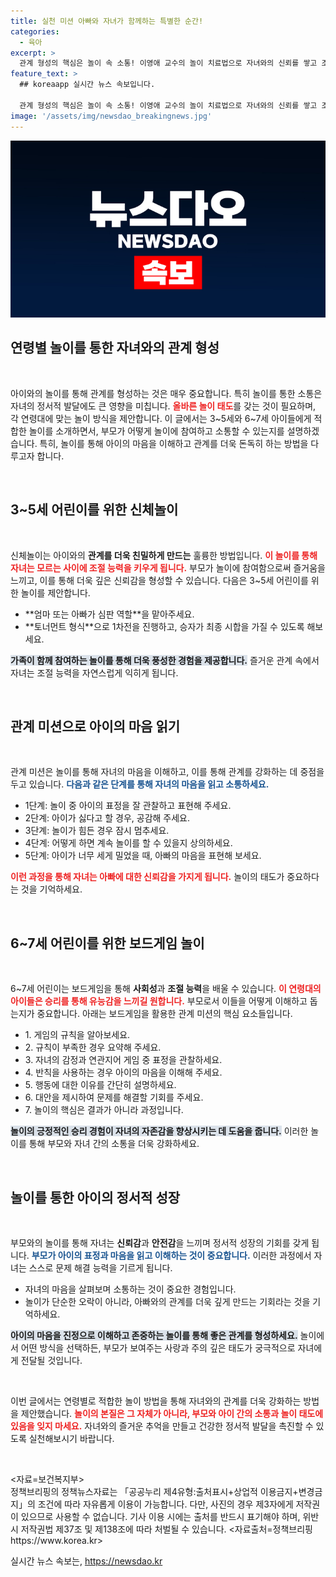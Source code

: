 ```yaml
---
title: 실천 미션 아빠와 자녀가 함께하는 특별한 순간!
categories:
  - 육아
excerpt: >
  관계 형성의 핵심은 놀이 속 소통! 이영애 교수의 놀이 치료법으로 자녀와의 신뢰를 쌓고 조절 능력을 기르는 방법을 알아보세요. 놀이가 아닌 놀이 태도가 중요합니다!
feature_text: >
  ## koreaapp 실시간 뉴스 속보입니다.

  관계 형성의 핵심은 놀이 속 소통! 이영애 교수의 놀이 치료법으로 자녀와의 신뢰를 쌓고 조절 능력을 기르는 방법을 알아보세요. 놀이가 아닌 놀이 태도가 중요합니다!
image: '/assets/img/newsdao_breakingnews.jpg'
---
```


<p><img src="/assets/img/newsdao_breakingnews.jpg" alt="koreaapp 속보" /></p>

<h2 data-ke-size="size26">연령별 놀이를 통한 자녀와의 관계 형성</h2>

<p data-ke-size="size16">&nbsp;</p>

<p>아이와의 놀이를 통해 관계를 형성하는 것은 매우 중요합니다. 특히 놀이를 통한 소통은 자녀의 정서적 발달에도 큰 영향을 미칩니다. <b><span style="color: #ee2323;">올바른 놀이 태도</span></b>를 갖는 것이 필요하며, 각 연령대에 맞는 놀이 방식을 제안합니다. 이 글에서는 3~5세와 6~7세 아이들에게 적합한 놀이를 소개하면서, 부모가 어떻게 놀이에 참여하고 소통할 수 있는지를 설명하겠습니다. 특히, 놀이를 통해 아이의 마음을 이해하고 관계를 더욱 돈독히 하는 방법을 다루고자 합니다.</p>

<p data-ke-size="size16">&nbsp;</p>

<h2 data-ke-size="size26">3~5세 어린이를 위한 신체놀이</h2>

<p data-ke-size="size16">&nbsp;</p>

<p>신체놀이는 아이와의 <strong>관계를 더욱 친밀하게 만드는</strong> 훌륭한 방법입니다. <b><span style="color: #ee2323;">이 놀이를 통해 자녀는 모르는 사이에 조절 능력을 키우게 됩니다.</span></b> 부모가 놀이에 참여함으로써 즐거움을 느끼고, 이를 통해 더욱 깊은 신뢰감을 형성할 수 있습니다. 다음은 3~5세 어린이를 위한 놀이를 제안합니다.</p>

<ul>
  <li>**엄마 또는 아빠가 심판 역할**을 맡아주세요.</li>
  <li>**토너먼트 형식**으로 1차전을 진행하고, 승자가 최종 시합을 가질 수 있도록 해보세요.</li>
</ul>

<p><b><span style="background-color: #21538527;">가족이 함께 참여하는 놀이를 통해 더욱 풍성한 경험을 제공합니다.</span></b> 즐거운 관계 속에서 자녀는 조절 능력을 자연스럽게 익히게 됩니다.</p>

<p data-ke-size="size16">&nbsp;</p>

<h2 data-ke-size="size26">관계 미션으로 아이의 마음 읽기</h2>

<p data-ke-size="size16">&nbsp;</p>

<p>관계 미션은 놀이를 통해 자녀의 마음을 이해하고, 이를 통해 관계를 강화하는 데 중점을 두고 있습니다. <b><span style="color: #1a5490;">다음과 같은 단계를 통해 자녀의 마음을 읽고 소통하세요.</span></b></p>

<ul>
  <li>1단계: 놀이 중 아이의 표정을 잘 관찰하고 표현해 주세요.</li>
  <li>2단계: 아이가 싫다고 할 경우, 공감해 주세요.</li>
  <li>3단계: 놀이가 힘든 경우 잠시 멈추세요.</li>
  <li>4단계: 어떻게 하면 계속 놀이를 할 수 있을지 상의하세요.</li> 
  <li>5단계: 아이가 너무 세게 밀었을 때, 아빠의 마음을 표현해 보세요.</li>
</ul>

<p><b><span style="color: #ee2323;">이런 과정을 통해 자녀는 아빠에 대한 신뢰감을 가지게 됩니다.</span></b> 놀이의 태도가 중요하다는 것을 기억하세요.</p>

<p data-ke-size="size16">&nbsp;</p>

<h2 data-ke-size="size26">6~7세 어린이를 위한 보드게임 놀이</h2>

<p data-ke-size="size16">&nbsp;</p>

<p>6~7세 어린이는 보드게임을 통해 <strong>사회성</strong>과 <strong>조절 능력</strong>을 배울 수 있습니다. <b><span style="color: #ee2323;">이 연령대의 아이들은 승리를 통해 유능감을 느끼길 원합니다.</span></b> 부모로서 이들을 어떻게 이해하고 돕는지가 중요합니다. 아래는 보드게임을 활용한 관계 미션의 핵심 요소들입니다.</p>

<ul>
  <li>1. 게임의 규칙을 알아보세요.</li>
  <li>2. 규칙이 부족한 경우 요약해 주세요.</li>
  <li>3. 자녀의 감정과 연관지어 게임 중 표정을 관찰하세요.</li>
  <li>4. 반칙을 사용하는 경우 아이의 마음을 이해해 주세요.</li>
  <li>5. 행동에 대한 이유를 간단히 설명하세요.</li>
  <li>6. 대안을 제시하여 문제를 해결할 기회를 주세요.</li>
  <li>7. 놀이의 핵심은 결과가 아니라 과정입니다.</li>
</ul>

<p><b><span style="background-color: #21538527;">놀이의 긍정적인 승리 경험이 자녀의 자존감을 향상시키는 데 도움을 줍니다.</span></b> 이러한 놀이를 통해 부모와 자녀 간의 소통을 더욱 강화하세요.</p>

<p data-ke-size="size16">&nbsp;</p>

<h2 data-ke-size="size26">놀이를 통한 아이의 정서적 성장</h2>

<p data-ke-size="size16">&nbsp;</p>

<p>부모와의 놀이를 통해 자녀는 <strong>신뢰감</strong>과 <strong>안전감</strong>을 느끼며 정서적 성장의 기회를 갖게 됩니다. <b><span style="color: #1a5490;">부모가 아이의 표정과 마음을 읽고 이해하는 것이 중요합니다.</span></b> 이러한 과정에서 자녀는 스스로 문제 해결 능력을 기르게 됩니다.</p>

<ul>
  <li>자녀의 마음을 살펴보며 소통하는 것이 중요한 경험입니다.</li>
  <li>놀이가 단순한 오락이 아니라, 아빠와의 관계를 더욱 깊게 만드는 기회라는 것을 기억하세요.</li>
</ul>

<p><b><span style="background-color: #21538527;">아이의 마음을 진정으로 이해하고 존중하는 놀이를 통해 좋은 관계를 형성하세요.</span></b> 놀이에서 어떤 방식을 선택하든, 부모가 보여주는 사랑과 주의 깊은 태도가 궁극적으로 자녀에게 전달될 것입니다.</p>

<p data-ke-size="size16">&nbsp;</p>

<p>이번 글에서는 연령별로 적합한 놀이 방법을 통해 자녀와의 관계를 더욱 강화하는 방법을 제안했습니다. <b><span style="color: #ee2323;">놀이의 본질은 그 자체가 아니라, 부모와 아이 간의 소통과 놀이 태도에 있음을 잊지 마세요.</span></b> 자녀와의 즐거운 추억을 만들고 건강한 정서적 발달을 촉진할 수 있도록 실천해보시기 바랍니다.</p>

<p data-ke-size="size16">&nbsp;</p>

<p>&lt;자료=보건복지부&gt;<br />
정책브리핑의 정책뉴스자료는 「공공누리 제4유형:출처표시+상업적 이용금지+변경금지」의 조건에 따라 자유롭게 이용이 가능합니다. 다만, 사진의 경우 제3자에게 저작권이 있으므로 사용할 수 없습니다. 기사 이용 시에는 출처를 반드시 표기해야 하며, 위반 시 저작권법 제37조 및 제138조에 따라 처벌될 수 있습니다. &lt;자료출처=정책브리핑 https://www.korea.kr></p>
실시간 뉴스 속보는, <a href="https://newsdao.kr" rel="dofollow">https://newsdao.kr</a>


